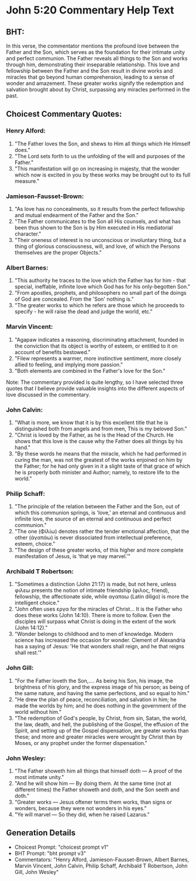 # John 5:20 Commentary Help Text

## BHT:
In this verse, the commentator mentions the profound love between the Father and the Son, which serves as the foundation for their intimate unity and perfect communion. The Father reveals all things to the Son and works through him, demonstrating their inseparable relationship. This love and fellowship between the Father and the Son result in divine works and miracles that go beyond human comprehension, leading to a sense of wonder and amazement. These greater works signify the redemption and salvation brought about by Christ, surpassing any miracles performed in the past.

## Choicest Commentary Quotes:
### Henry Alford:
1. "The Father loves the Son, and shews to Him all things which He Himself does." 
2. "The Lord sets forth to us the unfolding of the will and purposes of the Father." 
3. "This manifestation will go on increasing in majesty, that the wonder which now is excited in you by these works may be brought out to its full measure."

### Jamieson-Fausset-Brown:
1. "As love has no concealments, so it results from the perfect fellowship and mutual endearment of the Father and the Son."
2. "The Father communicates to the Son all His counsels, and what has been thus shown to the Son is by Him executed in His mediatorial character."
3. "Their oneness of interest is no unconscious or involuntary thing, but a thing of glorious consciousness, will, and love, of which the Persons themselves are the proper Objects."

### Albert Barnes:
1. "This authority he traces to the love which the Father has for him - that special, ineffable, infinite love which God has for his only-begotten Son."
2. "From apostles, prophets, and philosophers no small part of the doings of God are concealed. From the 'Son' nothing is."
3. "The greater works to which he refers are those which he proceeds to specify - he will raise the dead and judge the world, etc."

### Marvin Vincent:
1. "Agapaw indicates a reasoning, discriminating attachment, founded in the conviction that its object is worthy of esteem, or entitled to it on account of benefits bestowed."
2. "Filew represents a warmer, more instinctive sentiment, more closely allied to feeling, and implying more passion."
3. "Both elements are combined in the Father's love for the Son."

Note: The commentary provided is quite lengthy, so I have selected three quotes that I believe provide valuable insights into the different aspects of love discussed in the commentary.

### John Calvin:
1. "What is more, we know that it is by this excellent title that he is distinguished both from angels and from men, This is my beloved Son." 
2. "Christ is loved by the Father, as he is the Head of the Church. He shows that this love is the cause why the Father does all things by his hand." 
3. "By these words he means that the miracle, which he had performed in curing the man, was not the greatest of the works enjoined on him by the Father; for he had only given in it a slight taste of that grace of which he is properly both minister and Author; namely, to restore life to the world."

### Philip Schaff:
1. "The principle of the relation between the Father and the Son, out of which this communion springs, is 'love,' an eternal and continuous and infinite love, the source of an eternal and continuous and perfect communion."
2. "The one (Φίλίω) denotes rather the tender emotional affection, that the other (άγαπάω) is never dissociated from intellectual preference, esteem, choice."
3. "The design of these greater works, of this higher and more complete manifestation of Jesus, is 'that ye may marvel.'"

### Archibald T Robertson:
1. "Sometimes a distinction (John 21:17) is made, but not here, unless φιλεω presents the notion of intimate friendship (φιλος, friend), fellowship, the affectionate side, while αγαπαω (Latin diligo) is more the intelligent choice."
2. "John often uses εργα for the miracles of Christ... It is the Father who does these works (John 14:10). There is more to follow. Even the disciples will surpass what Christ is doing in the extent of the work (John 14:12)."
3. "Wonder belongs to childhood and to men of knowledge. Modern science has increased the occasion for wonder. Clement of Alexandria has a saying of Jesus: 'He that wonders shall reign, and he that reigns shall rest.'"

### John Gill:
1. "For the Father loveth the Son,.... As being his Son, his image, the brightness of his glory, and the express image of his person; as being of the same nature, and having the same perfections, and so equal to him."
2. "He drew the plan of peace, reconciliation, and salvation in him; he made the worlds by him; and he does nothing in the government of the world without him."
3. "The redemption of God's people, by Christ, from sin, Satan, the world, the law, death, and hell, the publishing of the Gospel, the effusion of the Spirit, and setting up of the Gospel dispensation, are greater works than these; and more and greater miracles were wrought by Christ than by Moses, or any prophet under the former dispensation."

### John Wesley:
1. "The Father showeth him all things that himself doth — A proof of the most intimate unity."
2. "And he will show him — By doing them. At the same time (not at different times) the Father showeth and doth, and the Son seeth and doth."
3. "Greater works — Jesus oftener terms them works, than signs or wonders, because they were not wonders in his eyes."
4. "Ye will marvel — So they did, when he raised Lazarus."


## Generation Details
- Choicest Prompt: "choicest prompt v1"
- BHT Prompt: "bht prompt v3"
- Commentators: "Henry Alford, Jamieson-Fausset-Brown, Albert Barnes, Marvin Vincent, John Calvin, Philip Schaff, Archibald T Robertson, John Gill, John Wesley"
